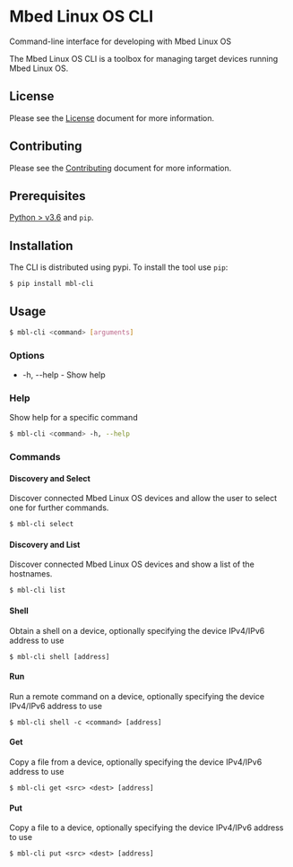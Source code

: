 # Mbed Linux OS CLI
Command-line interface for developing with Mbed Linux OS


The Mbed Linux OS CLI is a toolbox for managing target devices running Mbed Linux OS.


## License

Please see the [License][mbl-license] document for more information.


## Contributing

Please see the [Contributing][mbl-contributing] document for more information.


## Prerequisites

[Python > v3.6](https://python.org) and `pip`. 


## Installation

The CLI is distributed using pypi. To install the tool use `pip`:

```bash
$ pip install mbl-cli
```

## Usage

```bash
$ mbl-cli <command> [arguments]
```

### Options

- -h, --help - Show help

### Help

Show help for a specific command

```bash
$ mbl-cli <command> -h, --help
```

### Commands

#### Discovery and Select

Discover connected Mbed Linux OS devices and allow the user to select one for further commands.

```bash
$ mbl-cli select
```

#### Discovery and List

Discover connected Mbed Linux OS devices and show a list of the hostnames.

```bash
$ mbl-cli list
```

#### Shell

Obtain a shell on a device, optionally specifying the device IPv4/IPv6 address to use

```
$ mbl-cli shell [address]
```

#### Run

Run a remote command on a device, optionally specifying the device IPv4/IPv6 address to use

```
$ mbl-cli shell -c <command> [address]
```

#### Get

Copy a file from a device, optionally specifying the device IPv4/IPv6 address to use

```
$ mbl-cli get <src> <dest> [address]
```

#### Put

Copy a file to a device, optionally specifying the device IPv4/IPv6 address to use

```
$ mbl-cli put <src> <dest> [address]
```


[mbl-license]: LICENSE.md
[mbl-contributing]: CONTRIBUTING.md
